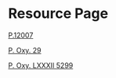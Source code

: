 # Resource Page

[P.12007](./P-12007.html)

[P. Oxy. 29](./P-Oxy-29.html)

[P. Oxy. LXXXII 5299](./P-Oxy-LXXXII-5299.html)
